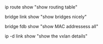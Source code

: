 


### 

ip route show       "show routing table"

bridge link show    "show bridges nicely"

bridge fdb show     "show MAC addressess all"

ip -d link show     "show the vxlan details"